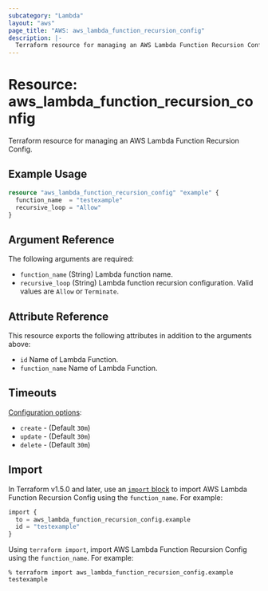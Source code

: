 ```yaml
---
subcategory: "Lambda"
layout: "aws"
page_title: "AWS: aws_lambda_function_recursion_config"
description: |-
  Terraform resource for managing an AWS Lambda Function Recursion Config.
---
```


# Resource: aws_lambda_function_recursion_config

Terraform resource for managing an AWS Lambda Function Recursion Config.

## Example Usage

```terraform
resource "aws_lambda_function_recursion_config" "example" {
  function_name  = "testexample"
  recursive_loop = "Allow"
}
```

## Argument Reference

The following arguments are required:

* `function_name` (String) Lambda function name.
* `recursive_loop` (String) Lambda function recursion configuration. Valid values are `Allow` or `Terminate`.

## Attribute Reference

This resource exports the following attributes in addition to the arguments above:

* `id` Name of Lambda Function.
* `function_name` Name of Lambda Function.

## Timeouts

[Configuration options](https://developer.hashicorp.com/terraform/language/resources/syntax#operation-timeouts):

* `create` - (Default `30m`)
* `update` - (Default `30m`)
* `delete` - (Default `30m`)

## Import

In Terraform v1.5.0 and later, use an [`import` block](https://developer.hashicorp.com/terraform/language/import) to import AWS Lambda Function Recursion Config using the `function_name`. For example:

```terraform
import {
  to = aws_lambda_function_recursion_config.example
  id = "testexample"
}
```

Using `terraform import`, import AWS Lambda Function Recursion Config using the `function_name`. For example:

```console
% terraform import aws_lambda_function_recursion_config.example testexample
```
